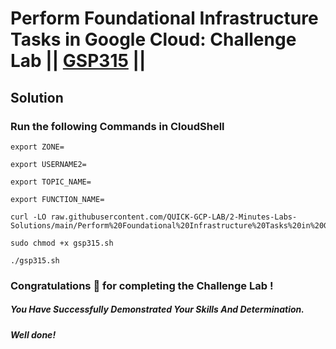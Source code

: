 # Perform Foundational Infrastructure Tasks in Google Cloud: Challenge Lab || [GSP315](https://www.cloudskillsboost.google/focuses/10379?parent=catalog) ||

## Solution

### Run the following Commands in CloudShell
```
export ZONE=

export USERNAME2=

export TOPIC_NAME=

export FUNCTION_NAME=
```
```
curl -LO raw.githubusercontent.com/QUICK-GCP-LAB/2-Minutes-Labs-Solutions/main/Perform%20Foundational%20Infrastructure%20Tasks%20in%20Google%20Cloud%20Challenge%20Lab/gsp315.sh

sudo chmod +x gsp315.sh

./gsp315.sh
```

### Congratulations 🎉 for completing the Challenge Lab !

##### *You Have Successfully Demonstrated Your Skills And Determination.*

#### *Well done!*
